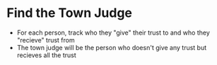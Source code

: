 # Find the Town Judge
* For each person, track who they "give" their trust to and who they "recieve" trust from
* The town judge will be the person who doesn't give any trust but recieves all the trust